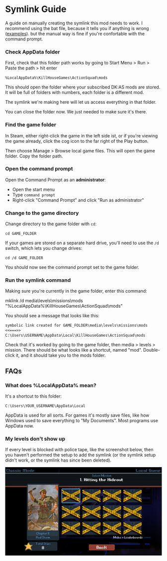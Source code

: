 # Symlink Guide

A guide on manually creating the symlink this mod needs to work. I recommend using the bat file, because it tells you if anything is wrong ([examples](validation.md)). but the manual way is fine if you're confortable with the command prompt.


### Check AppData folder

First, check that this folder path works by going to Start Menu > Run > Paste the path > hit enter

	%LocalAppData%\KillHouseGames\ActionSquad\mods

This should open the folder where your subscribed DK:AS mods are stored. It will be full of folders with numbers, each folder is a different mod.

The symlink we're making here will let us access everything in that folder.

You can close the folder now. We just needed to make sure it's there.


### Find the game folder

In Steam, either right-click the game in the left side ist, or if you're viewing the game already, click the cog icon to the far right of the Play button.

Then choose Manage > Browse local game files. This will open the game folder. Copy the folder path.


### Open the command prompt

Open the Command Prompt as an __administrator__:

- Open the start menu
- Type `command prompt`
- Right-click "Command Prompt" and click "Run as administrator"


### Change to the game directory

Change directory to the game folder with `cd`:

	cd GAME_FOLDER

If your games are stored on a separate hard drive, you'll need to use the `/d` switch, which lets you change drives:

	cd /d GAME_FOLDER

You should now see the command prompt set to the game folder.


### Run the symlink command

Making sure you're currently in the game folder, enter this command:

mklink /d media\levels\missions\mods "%LocalAppData%\KillHouseGames\ActionSquad\mods"

You should see a message that looks like this:

	symbolic link created for GAME_FOLDER\media\levels\missions\mods <<===>> C:\Users\USERNAME\AppData\Local\KillHouseGames\ActionSquad\mods

Check that it's worked by going to the game folder, then media > levels > mission. There should be what looks like a shortcut, named "mod". Double-click it, and it should take you to the mods folder.


## FAQs

### What does %LocalAppData% mean?

It's a shortcut to this folder:

	C:\Users\YOUR_USERNAME\AppData\Local

AppData is used for all sorts. For games it's mostly save files, like how Windows used to save everything to "My Documents". Most programs use AppData now.

### My levels don't show up

If every level is blocked with police tape, like the screenshot below, then you haven't performed the setup to add the symlink (or the symlink setup didn't work, or the symlink has since been deleted).

![](images/screenshots/error-no-symlink.png)

